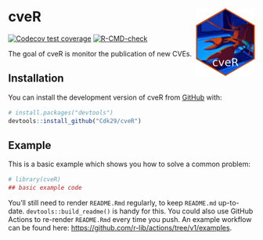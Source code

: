 
<!-- README.md is generated from README.Rmd. Please edit that file -->

# cveR <img src="man/figures/logo.png" align="right" height="138" />

<!-- badges: start -->

[![Codecov test
coverage](https://codecov.io/gh/Cdk29/cveR/branch/main/graph/badge.svg)](https://app.codecov.io/gh/Cdk29/cveR?branch=main)
[![R-CMD-check](https://github.com/Cdk29/cveR/actions/workflows/R-CMD-check.yaml/badge.svg)](https://github.com/Cdk29/cveR/actions/workflows/R-CMD-check.yaml)
<!-- badges: end -->

The goal of cveR is monitor the publication of new CVEs.

## Installation

You can install the development version of cveR from
[GitHub](https://github.com/) with:

``` r
# install.packages("devtools")
devtools::install_github("Cdk29/cveR")
```

## Example

This is a basic example which shows you how to solve a common problem:

``` r
# library(cveR)
## basic example code
```

You’ll still need to render `README.Rmd` regularly, to keep `README.md`
up-to-date. `devtools::build_readme()` is handy for this. You could also
use GitHub Actions to re-render `README.Rmd` every time you push. An
example workflow can be found here:
<https://github.com/r-lib/actions/tree/v1/examples>.
